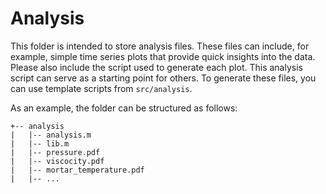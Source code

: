 # Analysis

This folder is intended to store analysis files. These files can include, for example, simple time series plots that provide quick insights into the data. Please also include the script used to generate each plot. This analysis script can serve as a starting point for others. To generate these files, you can use template scripts from `src/analysis`.

As an example, the folder can be structured as follows:

```
+-- analysis
|   |-- analysis.m
|   |-- lib.m
|   |-- pressure.pdf
|   |-- viscocity.pdf
|   |-- mortar_temperature.pdf
|   |-- ...
```